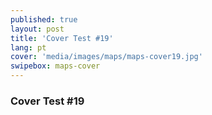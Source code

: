 ```yaml
---
published: true
layout: post
title: 'Cover Test #19'
lang: pt
cover: 'media/images/maps/maps-cover19.jpg'
swipebox: maps-cover
---
```

### Cover Test #19

